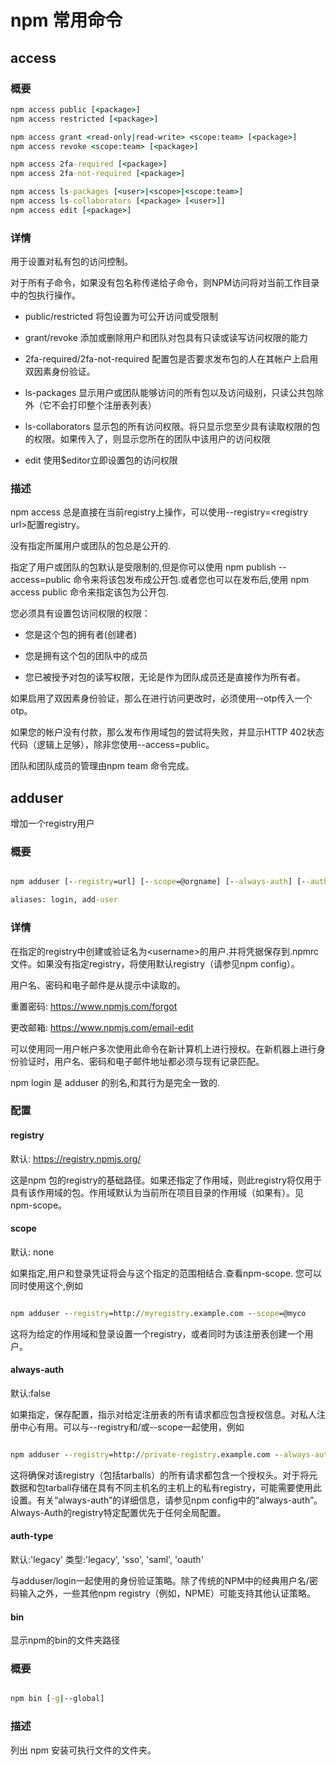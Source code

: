 # npm 常用命令

## access

### 概要

```` cmd
npm access public [<package>]
npm access restricted [<package>]

npm access grant <read-only|read-write> <scope:team> [<package>]
npm access revoke <scope:team> [<package>]

npm access 2fa-required [<package>]
npm access 2fa-not-required [<package>]

npm access ls-packages [<user>|<scope>|<scope:team>]
npm access ls-collaborators [<package> [<user>]]
npm access edit [<package>]

````

### 详情

用于设置对私有包的访问控制。

对于所有子命令，如果没有包名称传递给子命令，则NPM访问将对当前工作目录中的包执行操作。

- public/restricted 将包设置为可公开访问或受限制

- grant/revoke 添加或删除用户和团队对包具有只读或读写访问权限的能力

- 2fa-required/2fa-not-required 配置包是否要求发布包的人在其帐户上启用双因素身份验证。

- ls-packages 显示用户或团队能够访问的所有包以及访问级别，只读公共包除外（它不会打印整个注册表列表）

- ls-collaborators 显示包的所有访问权限。将只显示您至少具有读取权限的包的权限。如果传入了<user>，则显示您所在的团队中该用户的访问权限

- edit 使用$editor立即设置包的访问权限

### 描述

npm access 总是直接在当前registry上操作，可以使用--registry=\<registry url>配置registry。

没有指定所属用户或团队的包总是公开的.

指定了用户或团队的包默认是受限制的,但是你可以使用 npm publish --access=public 命令来将该包发布成公开包.或者您也可以在发布后,使用 npm access public 命令来指定该包为公开包.

您必须具有设置包访问权限的权限：

- 您是这个包的拥有者(创建者)

- 您是拥有这个包的团队中的成员

- 您已被授予对包的读写权限，无论是作为团队成员还是直接作为所有者。

如果启用了双因素身份验证，那么在进行访问更改时，必须使用--otp传入一个otp。

如果您的帐户没有付款，那么发布作用域包的尝试将失败，并显示HTTP 402状态代码（逻辑上足够），除非您使用--access=public。

团队和团队成员的管理由npm team 命令完成。


## adduser 

增加一个registry用户

### 概要

````cmd

npm adduser [--registry=url] [--scope=@orgname] [--always-auth] [--auth-type=legacy]

aliases: login, add-user

````
### 详情

在指定的registry中创建或验证名为\<username>的用户.并将凭据保存到.npmrc文件。如果没有指定registry，将使用默认registry（请参见npm config）。

用户名、密码和电子邮件是从提示中读取的。

重置密码: https://www.npmjs.com/forgot

更改邮箱: https://www.npmjs.com/email-edit

可以使用同一用户帐户多次使用此命令在新计算机上进行授权。在新机器上进行身份验证时，用户名、密码和电子邮件地址都必须与现有记录匹配。

npm login 是 adduser 的别名,和其行为是完全一致的.

### 配置

#### registry

默认: https://registry.npmjs.org/

这是npm 包的registry的基础路径。如果还指定了作用域，则此registry将仅用于具有该作用域的包。作用域默认为当前所在项目目录的作用域（如果有）。见npm-scope。


#### scope

默认: none

如果指定,用户和登录凭证将会与这个指定的范围相结合.查看npm-scope. 您可以同时使用这个,例如

````cmd

npm adduser --registry=http://myregistry.example.com --scope=@myco

````

这将为给定的作用域和登录设置一个registry，或者同时为该注册表创建一个用户。

#### always-auth

默认:false

如果指定，保存配置，指示对给定注册表的所有请求都应包含授权信息。对私人注册中心有用。可以与--registry和/或--scope一起使用，例如

````cmd

npm adduser --registry=http://private-registry.example.com --always-auth

````

这将确保对该registry（包括tarballs）的所有请求都包含一个授权头。对于将元数据和包tarball存储在具有不同主机名的主机上的私有registry，可能需要使用此设置。有关“always-auth”的详细信息，请参见npm config中的“always-auth”。Always-Auth的registry特定配置优先于任何全局配置。

#### auth-type

默认:'legacy'
类型:'legacy', 'sso', 'saml', 'oauth'

与adduser/login一起使用的身份验证策略。除了传统的NPM中的经典用户名/密码输入之外，一些其他npm registry（例如，NPME）可能支持其他认证策略。


#### bin
显示npm的bin的文件夹路径

### 概要

````cmd

npm bin [-g|--global]

````
### 描述

列出 npm 安装可执行文件的文件夹。


